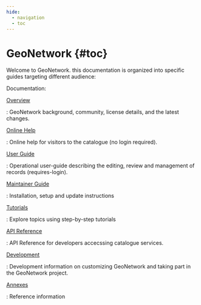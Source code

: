 ```yaml
---
hide:
  - navigation
  - toc
---
```


# GeoNetwork {#toc}

Welcome to GeoNetwork. this documentation is organized into specific guides targeting different audience:

Documentation:

[Overview](overview)

: GeoNetwork background, community, license details, and the latest changes.

[Online Help](help)

: Online help for visitors to the catalogue (no login required).

[User Guide](user-guide)

: Operational user-guide describing the editing, review and management of records (requires-login).

[Maintainer Guide](maintainer-guide)

: Installation, setup and update instructions

[Tutorials](tutorials)

: Explore topics using step-by-step tutorials

[API Reference](api)

: API Reference for developers accecssing catalogue services.

[Development](devel)

: Development information on customizing GeoNetwork and taking part in the GeoNetwork project.

[Annexes](annexes)

: Reference information
